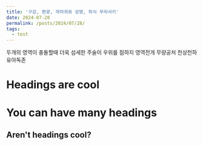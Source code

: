 ```yaml
---
title: '구강, 편광, 까마귀와 성명, 허식 무라사키'
date: 2024-07-28
permalink: /posts/2024/07/28/
tags:
  - test
---
```


두개의 영역이 충돌할때 더욱 섬세한 주술이 우위를 점하지 영역전개 무량공처 천상천하 유아독존 

Headings are cool
======

You can have many headings
======

Aren't headings cool?
------